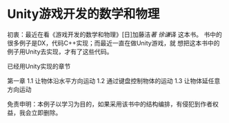 # Unity游戏开发的数学和物理

初衷：最近在看《游戏开发的数学和物理》[日]加藤洁*著  徐谦*译 这本书。
			书中的很多例子是DX，代码C++实现；而最近一直在做Unity游戏，就
			想把这本书中的例子用Unity去实现，才有了这些代码。


已经用Unity实现的章节

第一章
	1.1 让物体沿水平方向运动
	1.2 通过键盘控制物体的运动
	1.3 让物体延任意方向运动
	
	
	
	
	
	
	
	
	
	
	
免责申明：本例子以学习为目的，如果采用该书中的结构编排，有侵犯到作者权益，我会立即删除。
